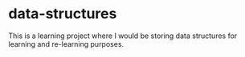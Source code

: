 # data-structures
This is a learning project where I would be storing data structures for learning and re-learning purposes.
